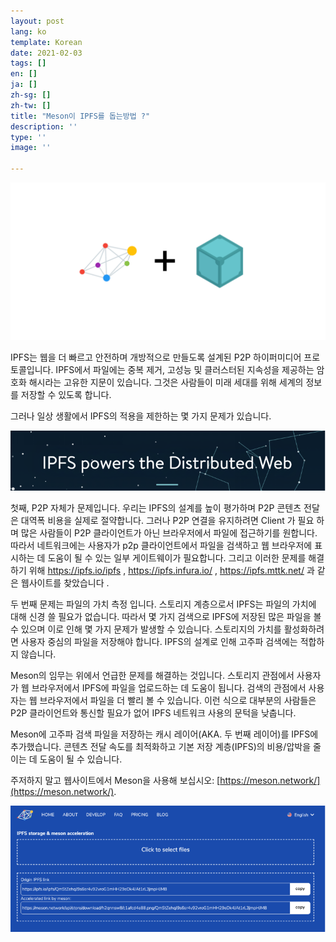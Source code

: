 ```yaml
---
layout: post
lang: ko
template: Korean
date: 2021-02-03
tags: []
en: []
ja: []
zh-sg: []
zh-tw: []
title: "Meson이 IPFS를 돕는방법 ?"
description: ''
type: ''
image: ''

---
```


![](https://raw.githubusercontent.com/bitruss/img/main/2021/202205271423256.png)

IPFS는 웹을 더 빠르고 안전하며 개방적으로 만들도록 설계된 P2P 하이퍼미디어 프로토콜입니다. IPFS에서 파일에는 중복 제거, 고성능 및 클러스터된 지속성을 제공하는 암호화 해시라는 고유한 지문이 있습니다. 그것은 사람들이 미래 세대를 위해 세계의 정보를 저장할 수 있도록 합니다.

그러나 일상 생활에서 IPFS의 적용을 제한하는 몇 가지 문제가 있습니다.

![](https://raw.githubusercontent.com/bitruss/img/main/2021/202205271424429.png)

첫째, P2P 자체가 문제입니다. 우리는 IPFS의 설계를 높이 평가하며 P2P 콘텐츠 전달은 대역폭 비용을 실제로 절약합니다. 그러나 P2P 연결을 유지하려면 Client 가 필요 하며 많은 사람들이 P2P 클라이언트가 아닌 브라우저에서 파일에 접근하기를 원합니다. 따라서 네트워크에는 사용자가 p2p 클라이언트에서 파일을 검색하고 웹 브라우저에 표시하는 데 도움이 될 수 있는 일부 게이트웨이가 필요합니다. 그리고 이러한 문제를 해결하기 위해 https://ipfs.io/ipfs , https://ipfs.infura.io/ , https://ipfs.mttk.net/ 과 같은 웹사이트를 찾았습니다 .

두 번째 문제는 파일의 가치 측정 입니다. 스토리지 계층으로서 IPFS는 파일의 가치에 대해 신경 쓸 필요가 없습니다. 따라서 몇 가지 검색으로 IPFS에 저장된 많은 파일을 볼 수 있으며 이로 인해 몇 가지 문제가 발생할 수 있습니다. 스토리지의 가치를 활성화하려면 사용자 중심의 파일을 저장해야 합니다. IPFS의 설계로 인해 고주파 검색에는 적합하지 않습니다.

Meson의 임무는 위에서 언급한 문제를 해결하는 것입니다. 스토리지 관점에서 사용자가 웹 브라우저에서 IPFS에 파일을 업로드하는 데 도움이 됩니다. 검색의 관점에서 사용자는 웹 브라우저에서 파일을 더 빨리 볼 수 있습니다. 이런 식으로 대부분의 사람들은 P2P 클라이언트와 통신할 필요가 없어 IPFS 네트워크 사용의 문턱을 낮춥니다.

Meson에 고주파 검색 파일을 저장하는 캐시 레이어(AKA. 두 번째 레이어)를 IPFS에 추가했습니다. 콘텐츠 전달 속도를 최적화하고 기본 저장 계층(IPFS)의 비용/압박을 줄이는 데 도움이 될 수 있습니다.

주저하지 말고 웹사이트에서 Meson을 사용해 보십시오: [https://meson.network/](https://meson.network/).

![](https://raw.githubusercontent.com/bitruss/img/main/2021/202205271426055.png)
